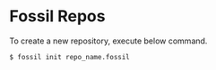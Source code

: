Fossil Repos
============

To create a new repository, execute below command.

	$ fossil init repo_name.fossil
